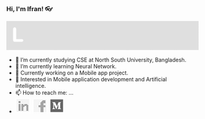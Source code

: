 ### Hi, I'm Ifran! 👓 
![Gif of learning](https://github.com/ifran-rahman/ifran-rahman/blob/master/images/learnign.gif)
- 🔭 I’m currently studying CSE at North South University, Bangladesh.  
- 🌱 I’m currently learning Neural Network.
- 📱 Currently working on a Mobile app project.
- 💙 Interested in Mobile application development and Artificial intelligence.
- 📫 How to reach me: ...
- [![L](https://github.com/ifran-rahman/ifran-rahman/blob/master/images/Icon-40%20(l).png)](https://www.linkedin.com/in/ifran-rahman-1421b8179/) [![F](https://github.com/ifran-rahman/ifran-rahman/blob/master/images/Icon-40.png)](https://www.facebook.com/ifran.rahman.7/) 
 [![M](https://github.com/ifran-rahman/ifran-rahman/blob/master/images/Icon-40%20(m).png)](https://medium.com/@ifranrahmannijhum_1215)


